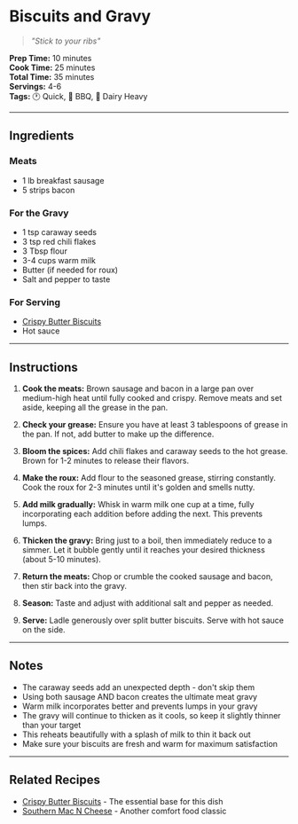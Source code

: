 # Biscuits and Gravy

> *"Stick to your ribs"*

**Prep Time:** 10 minutes  
**Cook Time:** 25 minutes  
**Total Time:** 35 minutes  
**Servings:** 4-6  
**Tags:** 🕐 Quick, 🍖 BBQ, 🥛 Dairy Heavy

---

## Ingredients

### Meats
- 1 lb breakfast sausage
- 5 strips bacon

### For the Gravy
- 1 tsp caraway seeds
- 3 tsp red chili flakes
- 3 Tbsp flour
- 3-4 cups warm milk
- Butter (if needed for roux)
- Salt and pepper to taste

### For Serving
- [Crispy Butter Biscuits](../sides/crispy-butter-biscuits.md)
- Hot sauce

---

## Instructions

1. **Cook the meats:** Brown sausage and bacon in a large pan over medium-high heat until fully cooked and crispy. Remove meats and set aside, keeping all the grease in the pan.

2. **Check your grease:** Ensure you have at least 3 tablespoons of grease in the pan. If not, add butter to make up the difference.

3. **Bloom the spices:** Add chili flakes and caraway seeds to the hot grease. Brown for 1-2 minutes to release their flavors.

4. **Make the roux:** Add flour to the seasoned grease, stirring constantly. Cook the roux for 2-3 minutes until it's golden and smells nutty.

5. **Add milk gradually:** Whisk in warm milk one cup at a time, fully incorporating each addition before adding the next. This prevents lumps.

6. **Thicken the gravy:** Bring just to a boil, then immediately reduce to a simmer. Let it bubble gently until it reaches your desired thickness (about 5-10 minutes).

7. **Return the meats:** Chop or crumble the cooked sausage and bacon, then stir back into the gravy.

8. **Season:** Taste and adjust with additional salt and pepper as needed.

9. **Serve:** Ladle generously over split butter biscuits. Serve with hot sauce on the side.

---

## Notes

- The caraway seeds add an unexpected depth - don't skip them
- Using both sausage AND bacon creates the ultimate meat gravy
- Warm milk incorporates better and prevents lumps in your gravy
- The gravy will continue to thicken as it cools, so keep it slightly thinner than your target
- This reheats beautifully with a splash of milk to thin it back out
- Make sure your biscuits are fresh and warm for maximum satisfaction

---

## Related Recipes

- [Crispy Butter Biscuits](../sides/crispy-butter-biscuits.md) - The essential base for this dish
- [Southern Mac N Cheese](../mains/southern-mac-n-cheese.md) - Another comfort food classic
